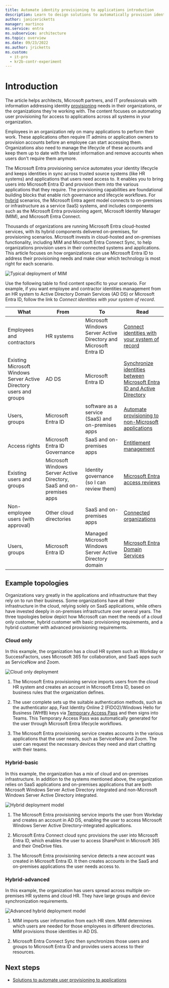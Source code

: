 ```yaml
---
title: Automate identity provisioning to applications introduction
description: Learn to design solutions to automatically provision identities in hybrid environments to provide application access.
author: janicericketts
manager: martinco
ms.service: entra
ms.subservice: architecture
ms.topic: overview
ms.date: 09/23/2022
ms.author: jricketts
ms.custom:
  - it-pro
  - kr2b-contr-experiment
---
```


# Introduction

The article helps architects, Microsoft partners, and IT professionals with information addressing identity [provisioning](https://www.gartner.com/en/information-technology/glossary/user-provisioning) needs in their organizations, or the organizations they're working with. The content focuses on automating user provisioning for access to applications across all systems in your organization.

Employees in an organization rely on many applications to perform their work. These applications often require IT admins or application owners to provision accounts before an employee can start accessing them. Organizations also need to manage the lifecycle of these accounts and keep them up to date with the latest information and remove accounts when users don't require them anymore.

The Microsoft Entra provisioning service automates your identity lifecycle and keeps identities in sync across trusted source systems (like HR systems) and applications that users need access to. It enables you to bring users into Microsoft Entra ID and provision them into the various applications that they require. The provisioning capabilities are foundational building blocks that enable rich governance and lifecycle workflows. For [hybrid](~/identity/hybrid/whatis-hybrid-identity.md) scenarios, the Microsoft Entra agent model connects to on-premises or infrastructure as a service (IaaS) systems, and includes components such as the Microsoft Entra provisioning agent, Microsoft Identity Manager (MIM), and Microsoft Entra Connect.

Thousands of organizations are running Microsoft Entra cloud-hosted services, with its hybrid components delivered on-premises, for provisioning scenarios. Microsoft invests in cloud-hosted and on-premises functionality, including MIM and Microsoft Entra Connect Sync, to help organizations provision users in their connected systems and applications. This article focuses on how organizations can use Microsoft Entra ID to address their provisioning needs and make clear which technology is most right for each scenario.

![Typical deployment of MIM](media/automate-user-provisioning-to-applications-introduction/typical-mim-deployment.png)

Use the following table to find content specific to your scenario. For example, if you want employee and contractor identities management from an HR system to Active Directory Domain Services (AD DS) or Microsoft Entra ID, follow the link to *Connect identities with your system of record*.

| What | From | To | Read |
| - | - | - | - |
| Employees and contractors| HR systems| Microsoft Windows Server Active Directory and Microsoft Entra ID| [Connect identities with your system of record](automate-provisioning-to-applications-solutions.md) |
| Existing Microsoft Windows Server Active Directory users and groups| AD DS| Microsoft Entra ID| [Synchronize identities between Microsoft Entra ID and Active Directory](automate-provisioning-to-applications-solutions.md) |
| Users, groups| Microsoft Entra ID| software as a service (SaaS) and on-premises apps| [Automate provisioning to non-Microsoft applications](~/id-governance/entitlement-management-organization.md) |
| Access rights| Microsoft Entra ID Governance| SaaS and on-premises apps| [Entitlement management](~/id-governance/entitlement-management-overview.md) |
| Existing users and groups| Microsoft Windows Server Active Directory, SaaS and on-premises apps| Identity governance (so I can review them)| [Microsoft Entra access reviews](~/id-governance/access-reviews-overview.md) |
| Non-employee users (with approval)| Other cloud directories| SaaS and on-premises apps| [Connected organizations](~/id-governance/entitlement-management-organization.md) |
| Users, groups| Microsoft Entra ID| Managed Microsoft Windows Server Active Directory domain| [Microsoft Entra Domain Services](https://azure.microsoft.com/services/active-directory-ds/) |

## Example topologies

Organizations vary greatly in the applications and infrastructure that they rely on to run their business. Some organizations have all their infrastructure in the cloud, relying solely on SaaS applications, while others have invested deeply in on-premises infrastructure over several years. The three topologies below depict how Microsoft can meet the needs of a cloud only customer, hybrid customer with basic provisioning requirements, and a hybrid customer with advanced provisioning requirements.

### Cloud only

In this example, the organization has a cloud HR system such as Workday or SuccessFactors, uses Microsoft 365 for collaboration, and SaaS apps such as ServiceNow and Zoom.

![Cloud only deployment](media/automate-user-provisioning-to-applications-introduction/cloud-only-identity-management.png)

1. The Microsoft Entra provisioning service imports users from the cloud HR system and creates an account in Microsoft Entra ID, based on business rules that the organization defines.

1. The user complete sets up the suitable authentication methods, such as the authenticator app, Fast Identity Online 2 (FIDO2)/Windows Hello for Business (WHfB) keys via [Temporary Access Pass](~/identity/authentication/howto-authentication-temporary-access-pass.md) and then signs into Teams. This Temporary Access Pass was automatically generated for the user through Microsoft Entra lifecycle workflows.

1. The Microsoft Entra provisioning service creates accounts in the various applications that the user needs, such as ServiceNow and Zoom. The user can request the necessary devices they need and start chatting with their teams.

### Hybrid-basic

In this example, the organization has a mix of cloud and on-premises infrastructure. In addition to the systems mentioned above, the organization relies on SaaS applications and on-premises applications that are both Microsoft Windows Server Active Directory integrated and non-Microsoft Windows Server Active Directory integrated.

![Hybrid deployment model](media/automate-user-provisioning-to-applications-introduction/hybrid-basic.png)

1. The Microsoft Entra provisioning service imports the user from Workday and creates an account in AD DS, enabling the user to access Microsoft Windows Server Active Directory-integrated applications.

2. Microsoft Entra Connect cloud sync provisions the user into Microsoft Entra ID, which enables the user to access SharePoint in Microsoft 365 and their OneDrive files.

3. The Microsoft Entra provisioning service detects a new account was created in Microsoft Entra ID. It then creates accounts in the SaaS and on-premises applications the user needs access to.

### Hybrid-advanced

In this example, the organization has users spread across multiple on-premises HR systems and cloud HR. They have large groups and device synchronization requirements.

![Advanced hybrid deployment model](media/automate-user-provisioning-to-applications-introduction/hybrid-advanced.png)

1. MIM imports user information from each HR stem. MIM determines which users are needed for those employees in different directories. MIM provisions those identities in AD DS.

2. Microsoft Entra Connect Sync then synchronizes those users and groups to Microsoft Entra ID and provides users access to their resources.

## Next steps

- [Solutions to automate user provisioning to applications](automate-provisioning-to-applications-solutions.md)
